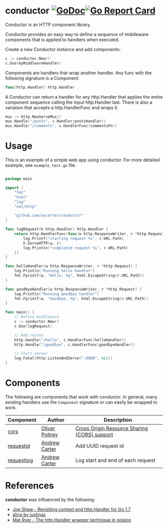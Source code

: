 # conductor [![GoDoc](https://godoc.org/github.com/ascarter/conductor?status.svg)](http://godoc.org/github.com/ascarter/conductor)[![Go Report Card](https://goreportcard.com/badge/github.com/ascarter/conductor)](https://goreportcard.com/report/github.com/ascarter/conductor)

Conductor is an HTTP component library.

Conductor provides an easy way to define a sequence of middleware components that is applied to handlers when executed.

Create a new Conductor instance and add components:

```go
c := conductor.New()
c.Use(myMiddlwareHandler)
```

Components are handlers that wrap another handler. Any func with the following
signature is a Component:

```go
func(http.Handler) http.Handler
```

A Conductor can return a handler for any http.Handler that applies the
entire component sequence calling the input http.Handler last. There is also
a variation that accepts a http.HandlerFunc and wraps it.

```go
mux := http.NewServeMux()
mux.Handle("/posts", c.Handler(postsHandler))
mux.Handle("/comments", c.HandlerFunc(commentsFn))
```

# Usage

This is an example of a simple web app using conductor. For more detailed example,
see `example_test.go` file.

```go

package main

import (
	"fmt"
	"html"
	"log"
	"net/http"

	"github.com/ascarter/conductor"
)

func logRequest(h http.Handler) http.Handler {
	return http.HandlerFunc(func(w http.ResponseWriter, r *http.Request) {
		log.Printf("starting request %s", r.URL.Path)
		h.ServeHTTP(w, r)
		log.Println("completed request %s", r.URL.Path)
	})
}

func helloHandler(w http.ResponseWriter, r *http.Request) {
	log.Println("Running hello handler")
	fmt.Fprintf(w, "Hello, %q", html.EscapeString(r.URL.Path))
}

func goodbyeHandler(w http.ResponseWriter, r *http.Request) {
	log.Println("Running goodbye handler")
	fmt.Fprintf(w, "Goodbye, %q", html.EscapeString(r.URL.Path))
}

func main() {
	// Define middleware
	c := conductor.New()
	c.Use(logRequest)

	// Add routes
	http.Handle("/hello", c.HandlerFunc(helloHandler))
	http.Handle("/goodbye", c.HandlerFunc(goodbyeHandler))

	// Start server
	log.Fatal(http.ListenAndServe(":8080", nil))
}

```

# Components

The following are components that work with conductor. In general, many existing handlers use the `Component` signature or can easily be wrapped to work.

Component | Author | Description
--------- | ------ | -----------
[cors](https://github.com/rs/cors) | [Oliver Poitrey](https://github.com/rs) | [Cross Origin Resource Sharing (CORS) support](http://www.w3.org/TR/cors/)
[requestid](https://github.com/ascarter/requestid) | [Andrew Carter](https://github.com/ascarter) | Add UUID request id
[requestlog](https://github.com/ascarter/requestlog) | [Andrew Carter](https://github.com/ascarter) | Log start and end of each request

# References

**conductor** was influenced by the following:

* [Joe Shaw - Revisiting context and http.Handler for Go 1.7](https://joeshaw.org/revisiting-context-and-http-handler-for-go-17/)
* [alice by justinas](https://github.com/justinas/alice)
* [Mat Ryer - The http.Handler wrapper technique in golang](https://medium.com/@matryer/the-http-handler-wrapper-technique-in-golang-updated-bc7fbcffa702#.x92zrij2u)
